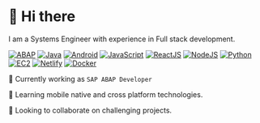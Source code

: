 # :wave: Hi there

I am a Systems Engineer with experience in Full stack development.

[![ABAP](https://img.shields.io/badge/Code-ABAP-0FAAFF?logo=sap&logoColor=white)](https://help.sap.com/docs/btp/sap-business-technology-platform/development-in-abap-environment)
[![Java](https://img.shields.io/badge/Code-Java-000000?logo=openjdk&logoColor=white)](https://www.java.com/)
[![Android](https://img.shields.io/badge/Platform-Android-3DDC84?logo=android&logoColor=white)](https://developer.android.com/develop)
[![JavaScript](https://img.shields.io/badge/Code-JavaScript-F7DF1E?logo=javascript&logoColor=white)](https://developer.mozilla.org/en-US/docs/Web/JavaScript)
[![ReactJS](https://img.shields.io/badge/Library-ReactJS-61DAFB?logo=react&logoColor=white)](https://react.dev/)
[![NodeJS](https://img.shields.io/badge/Library-NodeJS-5FA04E?logo=nodejs&logoColor=white)](https://nodejs.org/)
[![Python](https://img.shields.io/badge/Code-Python-3776AB?logo=python&logoColor=white)](https://www.python.org/)
[![EC2](https://custom-icon-badges.demolab.com/badge/Compute-AWS%20EC2-FF9900?logo=aws&logoColor=white)](https://aws.amazon.com/es/ec2/)
[![Netlify](https://img.shields.io/badge/Compute-Netlify%20functions-00C7B7?logo=netlify&logoColor=white)](https://www.netlify.com/platform/core/functions/)
[![Docker](https://img.shields.io/badge/Tools-Docker-2496ED?logo=docker&logoColor=white)](https://www.docker.com/)

:telescope: Currently working as `SAP ABAP Developer`

:seedling: Learning mobile native and cross platform technologies.

:handshake: Looking to collaborate on challenging projects.
